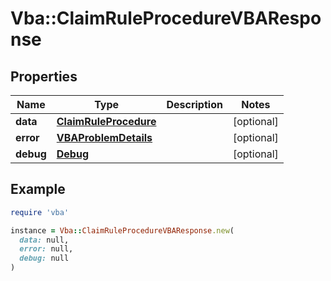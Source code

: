 # Vba::ClaimRuleProcedureVBAResponse

## Properties

| Name | Type | Description | Notes |
| ---- | ---- | ----------- | ----- |
| **data** | [**ClaimRuleProcedure**](ClaimRuleProcedure.md) |  | [optional] |
| **error** | [**VBAProblemDetails**](VBAProblemDetails.md) |  | [optional] |
| **debug** | [**Debug**](Debug.md) |  | [optional] |

## Example

```ruby
require 'vba'

instance = Vba::ClaimRuleProcedureVBAResponse.new(
  data: null,
  error: null,
  debug: null
)
```

